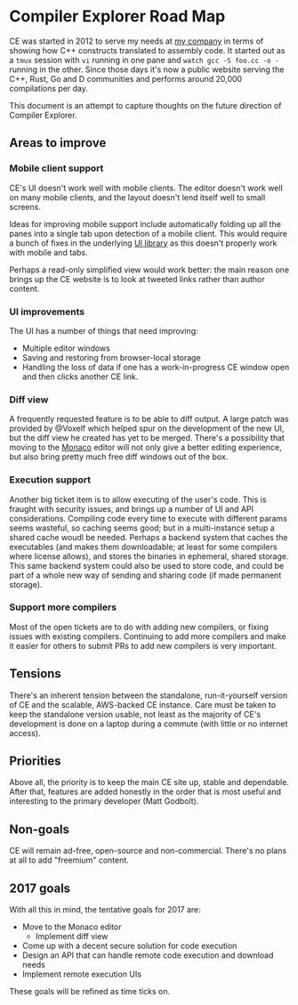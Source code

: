 # Compiler Explorer Road Map

CE was started in 2012 to serve my needs at [my company](http:/drw.com) in terms of showing how
C++ constructs translated to assembly code. It started out as a `tmux` session with `vi` running in one
pane and `watch gcc -S foo.cc -o -` running in the other. Since those days it's now a public website
serving the C++, Rust, Go and D communities and performs around 20,000 compilations per day.

This document is an attempt to capture thoughts on the future direction of Compiler Explorer.

## Areas to improve

### Mobile client support

CE's UI doesn't work well with mobile clients. The editor doesn't work well on many mobile clients, and the
layout doesn't lend itself well to small screens.

Ideas for improving mobile support include automatically folding up all the panes into a single tab upon
detection of a mobile client. This would require a bunch of fixes in the 
underlying [UI library](http://golden-layout.com) as this doesn't properly work with mobile and tabs.

Perhaps a read-only simplified view would work better: the main reason one brings up the CE website is to
look at tweeted links rather than author content.

### UI improvements

The UI has a number of things that need improving:

* Multiple editor windows
* Saving and restoring from browser-local storage
* Handling the loss of data if one has a work-in-progress CE window open and then clicks another CE link.

### Diff view

A frequently requested feature is to be able to diff output. A large patch was provided by @Voxelf which
helped spur on the development of the new UI, but the diff view he created has yet to be merged. There's
a possibility that moving to the [Monaco](https://microsoft.github.io/monaco-editor/) editor will not only
give a better editing experience, but also bring pretty much free diff windows out of the box.

### Execution support

Another big ticket item is to allow executing of the user's code. This is fraught with security issues, and
brings up a number of UI and API considerations. Compiling code every time to execute with different params
seems wasteful, so caching seems good; but in a multi-instance setup a shared cache woudl be needed. Perhaps
a backend system that caches the executables (and makes them downloadable; at least for some compilers where
license allows), and stores the binaries in ephemeral, shared storage. This same backend system could also 
be used to store code, and could be part of a whole new way of sending and sharing code (if made permanent
storage).

### Support more compilers

Most of the open tickets are to do with adding new compilers, or fixing issues with existing compilers.
Continuing to add more compilers and make it easier for others to submit PRs to add new compilers is
very important.

## Tensions

There's an inherent tension between the standalone, run-it-yourself version of CE and the scalable, AWS-backed
CE instance. Care must be taken to keep the standalone version usable, not least as the majority of CE's
development is done on a laptop during a commute (with little or no internet access).

## Priorities

Above all, the priority is to keep the main CE site up, stable and dependable. After that, features are
added honestly in the order that is most useful and interesting to the primary developer (Matt Godbolt).

## Non-goals

CE will remain ad-free, open-source and non-commercial. There's no plans at all to add "freemium" content.

## 2017 goals

With all this in mind, the tentative goals for 2017 are:

* Move to the Monaco editor
  * Implement diff view
* Come up with a decent secure solution for code execution
* Design an API that can handle remote code execution and download needs
* Implement remote execution UIs

These goals will be refined as time ticks on.
